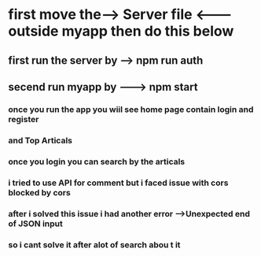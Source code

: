 # first move the-->  Server file   <--- outside myapp then do this below


## first run the server by --> npm run auth 


## secend run myapp by ---> npm start 



### once you run the app you wiil see home page contain login and register 
### and Top Articals 

### once you login you can search by the articals 
 ### i tried to use API for comment but i faced issue with cors blocked by cors 
 ### after i solved this issue i had another error -->Unexpected end of JSON input
 ### so i cant solve it after alot of search abou t it 
